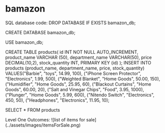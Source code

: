 # bamazon
SQL database code:
DROP DATABASE IF EXISTS bamazon_db;

CREATE DATABASE bamazon_db;

USE bamazon_db;

CREATE TABLE products(
	id INT NOT NULL AUTO_INCREMENT,
	product_name VARCHAR (50),
	department_name VARCHAR(50),
	price DECIMAL(10,2),
	stock_quantity INT,
	PRIMARY KEY (id)
);
INSERT INTO products (product_name, department_name, price, stock_quantity)
VALUES("Barbie", "toys", 14.99, 100),
("iPhone Screen Protector", "Electronics", 1.99, 500),
("Weighted Blanket", "Home Goods", 50.00, 150),
("Humidifier", "Home Goods", 25.95, 60),
("Blackout Curtains", "Home Goods", 60.00, 20),
("Salt and Vinegar Chips", "Food", 3.95, 1000),
("Plunger", "Home Goods", 5.99, 600),
("Nitendo Switch", "Electronics", 450, 50),
("Headphones", "Electronics", 11.95, 10);

SELECT * FROM products

Level One Outcomes: 
![list of items for sale]
(../assets/images/itemsForSale.png)